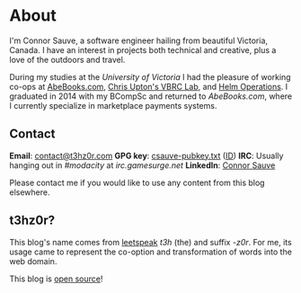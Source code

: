 # About
I'm Connor Sauve, a software engineer hailing from beautiful Victoria, Canada. I have an interest in projects both technical and creative, plus a love of the outdoors and travel.

During my studies at the _University of Victoria_ I had the pleasure of working co-ops at [AbeBooks.com](http://www.abebooks.com/), [Chris Upton's VBRC Lab](http://athena.bioc.uvic.ca/), and [Helm Operations](http://www.helmoperations.com/). I graduated in 2014 with my BCompSc and returned to *AbeBooks.com*, where I currently specialize in marketplace payments systems.

## Contact
**Email**: [contact@t3hz0r.com](mailto:contact@t3hz0r.com)
**GPG key**: [csauve-pubkey.txt](csauve-pubkey.txt) ([ID](csauve-pubkey-id.txt))
**IRC**: Usually hanging out in _#modacity_ at _irc.gamesurge.net_
**LinkedIn**: [Connor Sauve](https://www.linkedin.com/in/connor-sauve-44908534)

Please contact me if you would like to use any content from this blog elsewhere.

## t3hz0r?
This blog's name comes from [leetspeak](https://en.wikipedia.org/wiki/Leet) _t3h_ (the) and suffix _-z0r_. For me, its usage came to represent the co-option and transformation of words into the web domain.

This blog is [open source](https://github.com/csauve/blog)!